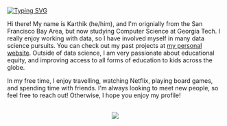 [![Typing SVG](https://readme-typing-svg.herokuapp.com?font=futura&color=%23B3A369&size=200&center=true&vCenter=true&width=7000&height=400&lines=Hi+there!+My+name's+Karthik!+%F0%9F%91%8B;I'm+a+freshman+at+Georgia+Tech+%F0%9F%90%9D+studying+Computer+Science!++%F0%9F%92%BB;Welcome+to+my+Github!+%F0%9F%91%BE)](https://git.io/typing-svg)

Hi there! My name is Karthik (he/him), and I'm orignially from the San Francisco Bay Area, but now studying Computer Science at Georgia Tech. I really enjoy working with data, so I have involved myself in many data science pursuits. You can check out my past projects at [my personal website](heykarthik.com). Outside of data science, I am very passionate about educational equity, and improving access to all forms of education to kids across the globe.

In my free time, I enjoy travelling, watching Netflix, playing board games, and spending time with friends. I'm always looking to meet new people, so feel free to reach out! Otherwise, I hope you enjoy my profile!

<p align="center">
  <br>
 <img src="https://user-images.githubusercontent.com/61370204/141598780-7010aff6-d074-419a-a06d-5c9807efed7e.gif">
</p>

<!--
**kiyer49/kiyer49** is a ✨ _special_ ✨ repository because its `README.md` (this file) appears on your GitHub profile.

Here are some ideas to get you started:

- 🔭 I’m currently working on ...
- 🌱 I’m currently learning ...
- 👯 I’m looking to collaborate on ...
- 🤔 I’m looking for help with ...
- 💬 Ask me about ...
- 📫 How to reach me: ...
- 😄 Pronouns: ...
- ⚡ Fun fact: ...
-->
